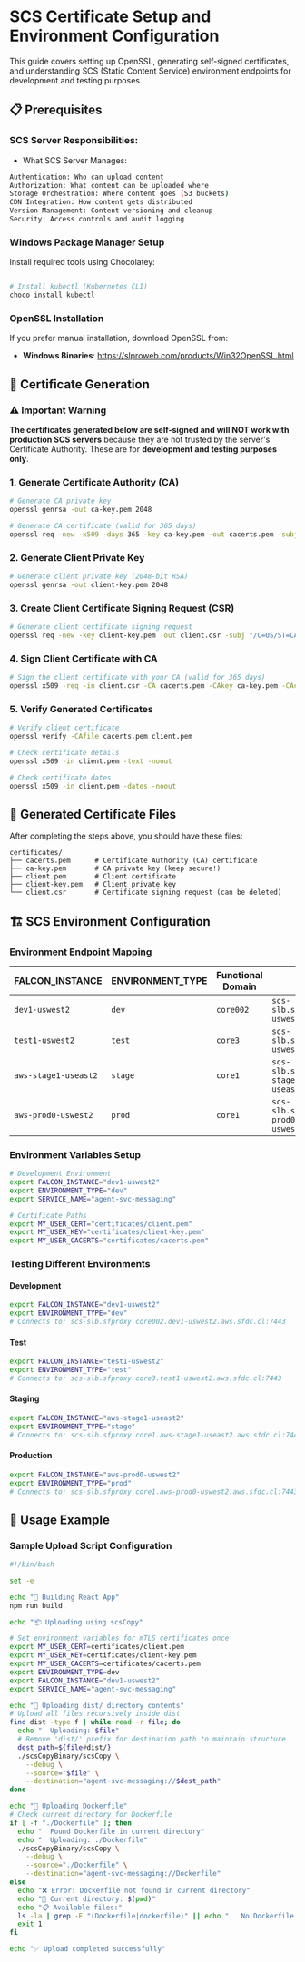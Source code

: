 # SCS Certificate Setup and Environment Configuration

This guide covers setting up OpenSSL, generating self-signed certificates, and understanding SCS (Static Content Service) environment endpoints for development and testing purposes.

## 📋 Prerequisites

### SCS Server Responsibilities:

- What SCS Server Manages:
```bash
Authentication: Who can upload content
Authorization: What content can be uploaded where
Storage Orchestration: Where content goes (S3 buckets)
CDN Integration: How content gets distributed
Version Management: Content versioning and cleanup
Security: Access controls and audit logging
```
### Windows Package Manager Setup

Install required tools using Chocolatey:

```bash

# Install kubectl (Kubernetes CLI)
choco install kubectl
```

###  OpenSSL Installation

If you prefer manual installation, download OpenSSL from:
- **Windows Binaries**: https://slproweb.com/products/Win32OpenSSL.html

## 🔐 Certificate Generation

### ⚠️ Important Warning

**The certificates generated below are self-signed and will NOT work with production SCS servers** because they are not trusted by the server's Certificate Authority. These are for **development and testing purposes only**.

### 1. Generate Certificate Authority (CA)

```bash
# Generate CA private key
openssl genrsa -out ca-key.pem 2048

# Generate CA certificate (valid for 365 days)
openssl req -new -x509 -days 365 -key ca-key.pem -out cacerts.pem -subj "/C=US/ST=CA/L=SanFrancisco/O=employee/CN=CA"
```

### 2. Generate Client Private Key

```bash
# Generate client private key (2048-bit RSA)
openssl genrsa -out client-key.pem 2048
```

### 3. Create Client Certificate Signing Request (CSR)

```bash
# Generate client certificate signing request
openssl req -new -key client-key.pem -out client.csr -subj "/C=US/ST=CA/L=SanFrancisco/O=employee/CN=client"
```

### 4. Sign Client Certificate with CA

```bash
# Sign the client certificate with your CA (valid for 365 days)
openssl x509 -req -in client.csr -CA cacerts.pem -CAkey ca-key.pem -CAcreateserial -out client.pem -days 365
```

### 5. Verify Generated Certificates

```bash
# Verify client certificate
openssl verify -CAfile cacerts.pem client.pem

# Check certificate details
openssl x509 -in client.pem -text -noout

# Check certificate dates
openssl x509 -in client.pem -dates -noout
```

## 📁 Generated Certificate Files

After completing the steps above, you should have these files:

```
certificates/
├── cacerts.pem      # Certificate Authority (CA) certificate
├── ca-key.pem       # CA private key (keep secure!)
├── client.pem       # Client certificate
├── client-key.pem   # Client private key
└── client.csr       # Certificate signing request (can be deleted)
```

## 🏗️ SCS Environment Configuration

### Environment Endpoint Mapping

| FALCON_INSTANCE | ENVIRONMENT_TYPE | Functional Domain | SCS Endpoint |
|-----------------|------------------|-------------------|--------------|
| `dev1-uswest2` | `dev` | `core002` | `scs-slb.sfproxy.core002.dev1-uswest2.aws.sfdc.cl:7443` |
| `test1-uswest2` | `test` | `core3` | `scs-slb.sfproxy.core3.test1-uswest2.aws.sfdc.cl:7443` |
| `aws-stage1-useast2` | `stage` | `core1` | `scs-slb.sfproxy.core1.aws-stage1-useast2.aws.sfdc.cl:7443` |
| `aws-prod0-uswest2` | `prod` | `core1` | `scs-slb.sfproxy.core1.aws-prod0-uswest2.aws.sfdc.cl:7443` |

### Environment Variables Setup

```bash
# Development Environment
export FALCON_INSTANCE="dev1-uswest2"
export ENVIRONMENT_TYPE="dev"
export SERVICE_NAME="agent-svc-messaging"

# Certificate Paths
export MY_USER_CERT="certificates/client.pem"
export MY_USER_KEY="certificates/client-key.pem"
export MY_USER_CACERTS="certificates/cacerts.pem"
```

### Testing Different Environments

#### Development
```bash
export FALCON_INSTANCE="dev1-uswest2"
export ENVIRONMENT_TYPE="dev"
# Connects to: scs-slb.sfproxy.core002.dev1-uswest2.aws.sfdc.cl:7443
```

#### Test
```bash
export FALCON_INSTANCE="test1-uswest2"
export ENVIRONMENT_TYPE="test"
# Connects to: scs-slb.sfproxy.core3.test1-uswest2.aws.sfdc.cl:7443
```

#### Staging
```bash
export FALCON_INSTANCE="aws-stage1-useast2"
export ENVIRONMENT_TYPE="stage"
# Connects to: scs-slb.sfproxy.core1.aws-stage1-useast2.aws.sfdc.cl:7443
```

#### Production
```bash
export FALCON_INSTANCE="aws-prod0-uswest2"
export ENVIRONMENT_TYPE="prod"
# Connects to: scs-slb.sfproxy.core1.aws-prod0-uswest2.aws.sfdc.cl:7443
```

## 🔧 Usage Example

### Sample Upload Script Configuration

```bash
#!/bin/bash

set -e

echo "🚀 Building React App"
npm run build

echo "📦 Uploading using scsCopy"

# Set environment variables for mTLS certificates once
export MY_USER_CERT=certificates/client.pem
export MY_USER_KEY=certificates/client-key.pem
export MY_USER_CACERTS=certificates/cacerts.pem
export ENVIRONMENT_TYPE=dev
export FALCON_INSTANCE="dev1-uswest2"
export SERVICE_NAME="agent-svc-messaging"

echo "📁 Uploading dist/ directory contents"
# Upload all files recursively inside dist
find dist -type f | while read -r file; do
  echo "  Uploading: $file"
  # Remove 'dist/' prefix for destination path to maintain structure
  dest_path=${file#dist/}
  ./scsCopyBinary/scsCopy \
    --debug \
    --source="$file" \
    --destination="agent-svc-messaging://$dest_path"
done

echo "🐳 Uploading Dockerfile"
# Check current directory for Dockerfile
if [ -f "./Dockerfile" ]; then
  echo "  Found Dockerfile in current directory"
  echo "  Uploading: ./Dockerfile"
  ./scsCopyBinary/scsCopy \
    --debug \
    --source="./Dockerfile" \
    --destination="agent-svc-messaging://Dockerfile"
else
  echo "❌ Error: Dockerfile not found in current directory"
  echo "📍 Current directory: $(pwd)"
  echo "📋 Available files:"
  ls -la | grep -E "(Dockerfile|dockerfile)" || echo "   No Dockerfile found"
  exit 1
fi

echo "✅ Upload completed successfully"
```


